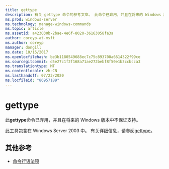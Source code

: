 ```yaml
---
title: gettype
description: 有关 gettype 命令的参考文章。 此命令已弃用，并且在将来的 Windows 版本中不保证其受支持。
ms.prod: windows-server
ms.technology: manage-windows-commands
ms.topic: article
ms.assetid: a423030b-2bae-4e6f-8020-36163058fa3a
author: coreyp-at-msft
ms.author: coreyp
manager: dongill
ms.date: 10/16/2017
ms.openlocfilehash: be3b1180549688ec7c75c893700a6614322f99ce
ms.sourcegitcommit: d5e27c1f2f168a71ae272bebf8f50e1b3ccbcca3
ms.translationtype: MT
ms.contentlocale: zh-CN
ms.lasthandoff: 07/23/2020
ms.locfileid: "86957189"
---
```

# <a name="gettype"></a>gettype

此**gettype**命令已弃用，并且在将来的 Windows 版本中不保证支持。

此工具包含在 Windows Server 2003 中。 有关详细信息，请参阅[gettype](/previous-versions/orphan-topics/ws.10/cc773104(v=ws.10))。

## <a name="additional-references"></a>其他参考

- [命令行语法项](command-line-syntax-key.md)
